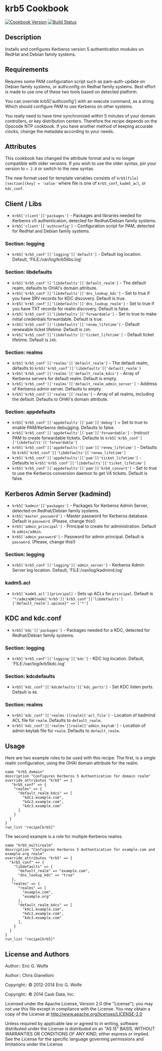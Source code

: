 krb5 Cookbook
=============

[![Cookbook Version](http://img.shields.io/cookbook/v/krb5.svg)](https://supermarket.getchef.com/cookbooks/krb5)
[![Build Status](https://secure.travis-ci.org/atomic-penguin/cookbook-krb5.svg?branch=master)](http://travis-ci.org/atomic-penguin/cookbook-krb5)


Description
-----------

Installs and configures Kerberos version 5 authentication modules
on RedHat and Debian family systems.

Requirements
------------

Requires some PAM configuration script such as pam-auth-update on Debian
family systems, or authconfig on Redhat family systems.  Best effort is
made to use one of these two tools based on detected platform.

You can override krb5['authconfig'] with an execute command, as a string.
Which should configure PAM to use Kerberos on other systems.

You really need to have time synchronized within 5 minutes of your domain
controllers, or key distribution centers.  Therefore the recipe depends
on the Opscode NTP cookbook.  If you have another method of keeping accurate
clocks, change the metadata according to your needs.

Attributes
----------

This cookbook has changed the attribute format and is no longer compatible
with older versions. If you wish to use the older syntax, pin your version
to `< 2.0` or switch to the new syntax.

The new format used for template variables consists of `krb5[file][section][key] = 'value'` where file is one of `krb5_conf`, `kadm5_acl`, or `kdc_conf`.

## Client / Libs

 * `krb5['client']['packages']` - Packages and libraries needed for Kerberos v5 authentication, detected for Redhat/Debian family systems.
 * `krb5['client']['authconfig']` - Configuration script for PAM, detected for RedHat and Debian family systems.

### Section: logging

 * `krb5['krb5_conf']['logging']['default']` - Default log location.  Default, 'FILE:/var/log/krb5libs.log'

### Section: libdefaults

 * `krb5['krb5_conf']['libdefaults']['default_realm']` - The default realm, defaults to OHAI's domain attribute.
 * `krb5['krb5_conf']['libdefaults']['dns_lookup_kdc']` - Set to true if you have SRV records for KDC discovery.  Default is true.
 * `krb5['krb5_conf']['libdefaults']['dns_lookup_realm']` - Set to true if you have TXT records for realm discovery.  Default is false.
 * `krb5['krb5_conf']['libdefaults']['forwardable']` - Set to true to make initial credentials forwardable.  Default is true.
 * `krb5['krb5_conf']['libdefaults']['renew_lifetime']` - Default renewable ticket lifetime.  Default is `24h`.
 * `krb5['krb5_conf']['libdefaults']['ticket_lifetime']` - Default ticket lifetime.  Default is `24h`.

### Section: realms

 * `krb5['krb5_conf']['realms']['default_realm']` - The default realm, defaults to `krb5['krb5_conf']['libdefaults']['default_realm']`
 * `krb5['krb5_conf']['realms']['default_realm_kdcs']` - Array of Kerberos servers for default realm.  Default is empty.
 * `krb5['krb5_conf']['realms']['default_realm_admin_server']` - Address of Kerberos admin server.  Defaults to empty.
 * `krb5['krb5_conf']['realms']['realms']` - Array of all realms, including the default.  Defaults to OHAI's domain attribute.

### Section: appdefaults

 * `krb5['krb5_conf']['appdefaults']['pam']['debug']` = Set to true to enable PAM/Kerberos debugging.  Defaults to false.
 * `krb5['krb5_conf']['appdefaults']['pam']['forwardable']` - Instruct PAM to create forwardable tickets.  Defaults to `krb5['krb5_conf']['libdefaults']['forwardable']`
 * `krb5['krb5_conf']['appdefaults']['pam']['renew_lifetime']` - Defaults to `krb5['krb5_conf']['libdefaults']['renew_lifetime']`
 * `krb5['krb5_conf']['appdefaults']['pam']['ticket_lifetime']` - Defaults to `krb5['krb5_conf']['libdefaults']['ticket_lifetime']`
 * `krb5['krb5_conf']['appdefaults']['pam']['krb4_convert']` - Set to true to use the Kerberos conversion daemon to get V4 tickets.  Default is false.

## Kerberos Admin Server (kadmind)

 * `krb5['kadmin']['packages']` - Packages for Kerberos Admin Server, detected on Redhat/Debian family systems.
 * `krb5['master_password']` - Master password for Kerberos database.  Default is `password`. (Please, change this!)
 * `krb5['admin_principal']` - Principal to create for administration.  Default is `admin/admin`.
 * `krb5['admin_password']` - Password for admin principal.  Default is `password`. (Please, change this!)

### Section: logging

 * `krb5['krb5_conf']['logging']['admin_server']` - Kerberos Admin Server log location.  Default, 'FILE:/var/log/kadmind.log'

### kadm5.acl

  * `krb5['kadm5_acl'][principal]` - Sets up ACLs for `principal`.  Default is `"*/admin@#{node['krb5']['krb5_conf']['libdefaults']['default_realm'].upcase}" => ['*']`

## KDC and kdc.conf

 * `krb5['kdc']['packages']` - Packages needed for a KDC, detected for Redhat/Debian family systems.

### Section: logging

 * `krb5['krb5_conf']['logging']['kdc']` - KDC log location.  Default, 'FILE:/var/log/krb5kdc.log'

### Section: kdcdefaults

 * `krb5['kdc_conf']['kdcdefaults']['kdc_ports']` - Set KDC listen ports.  Default is `88`.

### Section: realms

 * `krb5['kdc_conf']['realms'][realm]['acl_file']` - Location of kadmind ACL file for `realm`.  Defaults to `default_realm`.
 * `krb5['kdc_conf']['realms'][realm]['admin_keytab']` - Location of admin keytab file for `realm`.  Defaults to `default_realm`.

Usage
-----

Here are two example roles to be used with this recipe.  The first, is
a single realm configuration, using the OHAI domain attribute for the realm.

```
name "krb5_domain"
description "Configures Kerberos 5 Authentication for domain realm"
override_attributes "krb5" => {
   "krb5_conf" => {
    "realms" => {
      "default_realm_kdcs" => [
        "kdc1.example.com",
        "kdc2.example.com",
        "kdc3.example.com"
      ]
    }
  }
}
run_list "recipe[krb5]"
```

The second example is a role for multiple Kerberos realms.


```
name "krb5_multirealm"
description "Configures Kerberos 5 Authentication for example.com and example.org realm"
override_attributes "krb5" => {
  "krb5_conf" => {
    "libdefaults" => {
      "default_realm" => "example.com",
      "dns_lookup_kdc" => "true"
   },
   "realms" => {
      "realms" => [ 
        "example.com",
        "example.org"
      ],
      "default_realm_kdcs" => [
        "kdc1.example.com",
        "kdc2.example.com",
        "kdc3.example.com"
      ],
    }
  } 
}
run_list "recipe[krb5]"
```

License and Authors
-------------------

Author:: Eric G. Wolfe

Author:: Chris Gianelloni

Copyright:: © 2012-2014 Eric G. Wolfe

Copyright:: © 2014 Cask Data, Inc.

Licensed under the Apache License, Version 2.0 (the "License");
you may not use this file except in compliance with the License.
You may obtain a copy of the License at
    http://www.apache.org/licenses/LICENSE-2.0

Unless required by applicable law or agreed to in writing, software
distributed under the License is distributed on an "AS IS" BASIS,
WITHOUT WARRANTIES OR CONDITIONS OF ANY KIND, either express or implied.
See the License for the specific language governing permissions and
limitations under the License
